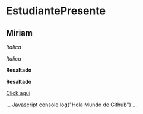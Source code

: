 # EstudiantePresente

## Miriam

*Italica*

_Italica_

**Resaltado**

__Resaltado__

[Click aqui]()

...
 Javascript
  console.log("Hola Mundo de Github")
...
